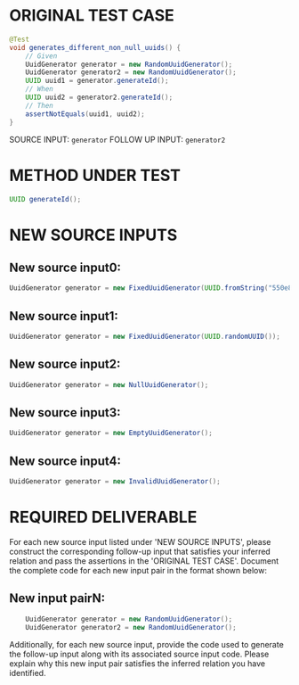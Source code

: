 # ORIGINAL TEST CASE
```java
@Test
void generates_different_non_null_uuids() {
    // Given
    UuidGenerator generator = new RandomUuidGenerator();
    UuidGenerator generator2 = new RandomUuidGenerator();
    UUID uuid1 = generator.generateId();
    // When
    UUID uuid2 = generator2.generateId();
    // Then
    assertNotEquals(uuid1, uuid2);
}

```
SOURCE INPUT: `generator`
FOLLOW UP INPUT: `generator2`


# METHOD UNDER TEST
```java
UUID generateId();

```


# NEW SOURCE INPUTS
## New source input0:
```java
UuidGenerator generator = new FixedUuidGenerator(UUID.fromString("550e8400-e29b-41d4-a716-446655440000"));
```

## New source input1:
```java
UuidGenerator generator = new FixedUuidGenerator(UUID.randomUUID());
```

## New source input2:
```java
UuidGenerator generator = new NullUuidGenerator();
```

## New source input3:
```java
UuidGenerator generator = new EmptyUuidGenerator();
```

## New source input4:
```java
UuidGenerator generator = new InvalidUuidGenerator();
```



# REQUIRED DELIVERABLE
For each new source input listed under 'NEW SOURCE INPUTS', please construct the corresponding follow-up input that satisfies your inferred relation and pass the assertions in the 'ORIGINAL TEST CASE'. Document the complete code for each new input pair in the format shown below:
## New input pairN:
```java
    UuidGenerator generator = new RandomUuidGenerator();
    UuidGenerator generator2 = new RandomUuidGenerator();
```

Additionally, for each new source input, provide the code used to generate the follow-up input along with its associated source input code. Please explain why this new input pair satisfies the inferred relation you have identified.